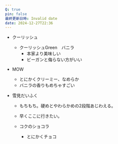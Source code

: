 ```yaml
---
Q: true
pin: false
最終更新日時: Invalid date
date: 2024-12-27T22:36
---
```

  

  

- クーリッシュ
    - クーリッシュGreen　バニラ
        - 本家より美味しい
        - ビーガンと侮らない方がいい
- MOW
    - とにかくクリーミー、なめらか
    - バニラの香りもめちゃすごい
- 雪見だいふく
    
    - もちもち。硬めとやわらかめの2段階あじわえる。
    
    - 早くここに行きたい。
    - コクのショコラ
        - とにかくチョコ